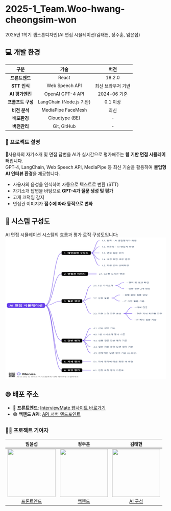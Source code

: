 # 2025-1_Team.Woo-hwang-cheongsim-won
2025년 1학기 캡스톤디자인(AI 면접 시뮬레이션/김태현, 정주훈, 임윤섭)


<h2>💻 개발 환경</h2>

<table>
  <thead>
    <tr>
      <th style="text-align:center;">구분</th>
      <th style="text-align:center;">기술</th>
      <th style="text-align:center;">버전</th>
    </tr>
  </thead>
  <tbody>
    <tr>
      <td align="center"><strong>프론트엔드</strong></td>
      <td align="center">React</td>
      <td align="center">18.2.0</td>
    </tr>
    <tr>
      <td align="center"><strong>STT 인식</strong></td>
      <td align="center">Web Speech API</td>
      <td align="center">최신 브라우저 기반</td>
    </tr>
    <tr>
      <td align="center"><strong>AI 평가엔진</strong></td>
      <td align="center">OpenAI GPT-4 API</td>
      <td align="center">2024-06 기준</td>
    </tr>
    <tr>
      <td align="center"><strong>프롬프트 구성</strong></td>
      <td align="center">LangChain (Node.js 기반)</td>
      <td align="center">0.1 이상</td>
    </tr>
    <tr>
      <td align="center"><strong>비전 분석</strong></td>
      <td align="center">MediaPipe FaceMesh</td>
      <td align="center">최신</td>
    </tr>
    <tr>
      <td align="center"><strong>배포환경</strong></td>
      <td align="center">Cloudtype (BE)</td>
      <td align="center">-</td>
    </tr>
    <tr>
      <td align="center"><strong>버전관리</strong></td>
      <td align="center">Git, GitHub</td>
      <td align="center">-</td>
    </tr>
  </tbody>
</table>

### 📖 프로젝트 설명

🎤사용자의 자기소개 및 면접 답변을 AI가 실시간으로 평가해주는 **웹 기반 면접 시뮬레이터**입니다.  
GPT-4, LangChain, Web Speech API, MediaPipe 등 최신 기술을 활용하여 **몰입형 AI 인터뷰 환경**을 제공합니다.

- 사용자의 음성을 인식하여 자동으로 텍스트로 변환 (STT)
- 자기소개 답변을 바탕으로 **GPT-4가 질문 생성 및 평가**
- 고개 끄덕임 감지
- 면접관 이미지가 **점수에 따라 동적으로 변화**

## 🧩 시스템 구성도

AI 면접 시뮬레이션 시스템의 흐름과 평가 로직 구성도입니다:
![AI 면접 시뮬레이션 시스템 구성도](./구성도.png)

<h2>🌐 배포 주소</h2>

<ul>
  <li>🔵 <strong>프론트엔드</strong>: <a href="https://web-capstone-ai-react-mb65c377c98e4ee4.sel4.cloudtype.app/" target="_blank">InterviewMate 웹사이트 바로가기</a></li>
  <li>🟢 <strong>백엔드 API</strong>: <a href="https://port-0-capstone-ai-mb65c377c98e4ee4.sel4.cloudtype.app/" target="_blank">API 서버 엔드포인트</a></li>
</ul>



### 👨‍💻 프로젝트 기여자
<table>
<thead>
<tr>
<th align="center"><strong>임윤섭</strong></th>
<th align="center"><strong>정주훈</strong></th>
<th align="center"><strong>김태현</strong></th>

</tr>
</thead>
<tbody>
<tr>
<td align="center"><a href="https://github.com/qwer-121212"><img src="https://github.com/qwer-121212.png" height="150" width="150"> <br> 프론트엔드 </td>
<td align="center"><a href="https://github.com/jeongjuhun"><img src="https://github.com/jeongjuhun.png" height="150" width="150"> <br> 백엔드 </td>
<td align="center"><a href="https://github.com/bird8696"><img src="https://github.com/bird8696.png" height="150" width="150"> <br> AI 구성 </a></td>
</tr>
</tbody>
</table>
<br>
